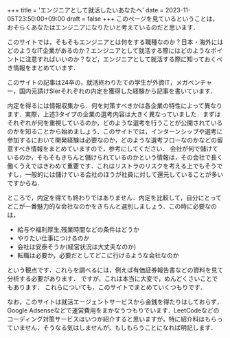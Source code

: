 +++
title = 'エンジニアとして就活したいあなたへ'
date = 2023-11-05T23:50:00+09:00
draft = false
+++
このページを見ているということは，おそらくあなたはエンジニアになりたいと考えているのだと思います．

このサイトでは，そもそもエンジニアとは何をする職種なのか？日本・海外にはどのようなIT企業があるのか？エンジニアとして就活する際にはどのようなポイントに注意すればいいのか？など，エンジニアとして就活する際に知っておくべき情報をまとめています．

このサイトの記事は24卒の，就活終わりたての学生が外資IT，メガベンチャー，国内元請けSIerそれぞれの内定を獲得した経験から記事を書いています．

内定を得るには情報収集から．何を対策すべきかは各企業の特性によって異なります．実際，上述3タイプの企業の選考内容は大きく異なっていました．まずはそれぞれが何を重視しているのか，どのような選考を行うことが公開されているのかを知ることから始めましょう．このサイトでは，インターンシップや選考に参加するにおいて開発経験は必要なのか，どのような選考フローなのかなどの留意すべき情報をまとめていますので，参考にしてください．
会社が何で儲けているのか，そもそもきちんと儲けられているのかという情報は，その会社で長く働くうえではきわめて重要です．これはリストラのリスクを考える上でもそうですし，一般的には儲けている会社のほうが社員に対して還元していることが多いですからね．

ところで，内定を得ても終わりではありません．内定を比較して，自分にとってどこが一番魅力的な会社なのかをきちんと選別しましょう．この時に必要なのは，
- 給与や福利厚生,残業時間などの条件はどうか
- やりたい仕事につけるのか
- 会社は安泰そうか(経営状況は大丈夫なのか)
- 転職は必要か，必要だとしてどこに行けるような会社なのか
  
という観点です．これらを調べるには，例えば有価証券報告書などの資料を見て分析する必要があります．
ですが，これは本当に大変で，めんどくさいことでもあります．
これらについても，このサイトでまとめていくつもりです．

なお，このサイトは就活エージェントサービスから金銭を得たりはしておらず，Google Adsenseなどで運営費用をまかなうつもりでいます．LeetCodeなどのコーディング対策サービスはいつか紹介すると思いますが，特に紹介料はもらっていません．そうなる気はしませんが，もしもらうことになれば明記します．